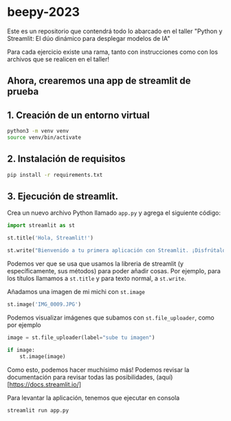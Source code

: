 # beepy-2023
Este es un repositorio que contendrá todo lo abarcado en el taller "Python y Streamlit: El dúo dinámico para desplegar modelos de IA"

Para cada ejercicio existe una rama, tanto con instrucciones como con los archivos que se realicen en el taller!

## Ahora, crearemos una app de streamlit de prueba

## 1. Creación de un entorno virtual

```bash
python3 -m venv venv
source venv/bin/activate
```

## 2. Instalación de requisitos

```bash
pip install -r requirements.txt

```

## 3. Ejecución de streamlit.

Crea un nuevo archivo Python llamado `app.py` y agrega el siguiente código:

```python
import streamlit as st

st.title('Hola, Streamlit!')

st.write("Bienvenido a tu primera aplicación con Streamlit. ¡Disfrútalo!")
```

Podemos ver que se usa que usamos la libreria de streamlit (y específicamente, sus métodos) para poder añadir cosas. Por ejemplo, para los títulos llamamos a `st.title` y para texto normal, a `st.write`.

Añadamos una imagen de mi michi con `st.image`

```python
st.image('IMG_0009.JPG')
```

Podemos visualizar imágenes que subamos con `st.file_uploader`, como por ejemplo

```python
image = st.file_uploader(label="sube tu imagen")

if image:
    st.image(image)
```

Como esto, podemos hacer muchísimo más! Podemos revisar la documentación para revisar todas las posibilidades, (aquí)[https://docs.streamlit.io/]

Para levantar la aplicación, tenemos que ejecutar en consola

```bash
streamlit run app.py
```
